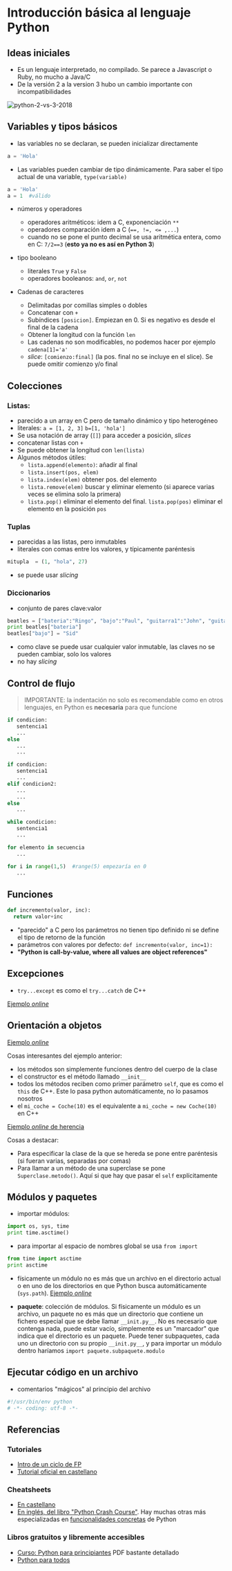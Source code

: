 # Introducción básica al lenguaje  Python 


## Ideas iniciales

- Es un lenguaje interpretado, no compilado. Se parece a Javascript o Ruby, no mucho a Java/C
- De la versión 2 a la version 3 hubo un cambio importante con incompatibilidades

![python-2-vs-3-2018](_resources/166cc5a5655a423796fa2e12bbf3dc6b.png)

## Variables y tipos básicos

- las variables no se declaran, se pueden inicializar directamente

```python
a = 'Hola'
```

- Las variables pueden cambiar de tipo dinámicamente. Para saber el tipo actual de una variable, `type(variable)`

```python
a = 'Hola'
a = 1  #válido
```
- números y operadores
   * operadores aritméticos: idem a C, exponenciación `**`
   * operadores comparación idem a C (`==, !=, <= ,...`)
   * cuando no se pone el punto decimal se usa aritmética entera, como en C: `7/2==3` (**esto ya no es así en Python 3**)
- tipo booleano
  * literales `True` y `False`
  * operadores booleanos: `and`, `or`, `not`

- Cadenas de caracteres
  * Delimitadas por comillas simples o dobles
  * Concatenar con `+`
  * Subíndices `[posicion]`. Empiezan en 0. Si es negativo es desde el final de la cadena
  * Obtener la longitud con la función `len`
  * Las cadenas no son modificables, no podemos hacer por ejemplo `cadena[1]='a'`
  * *slice*: `[comienzo:final]` (la pos. final no se incluye en el slice). Se puede omitir comienzo y/o final
  
## Colecciones

### Listas: 

* parecido a un array en C pero de tamaño dinámico y tipo heterogéneo
* literales: `a = [1, 2, 3]` `b=[1, 'hola']`
* Se usa notación de array (`[]`) para acceder a posición, *slices*
* concatenar listas con `+`
* Se puede obtener la longitud con `len(lista)`
* Algunos métodos útiles:
  - `lista.append(elemento)`: añadir al final
  - `lista.insert(pos, elem)`
  - `lista.index(elem)` obtener pos. del elemento
  - `lista.remove(elem)` buscar y eliminar elemento (si aparece varias veces se elimina solo la primera)
  - `lista.pop()` eliminar el elemento del final. `lista.pop(pos)` eliminar el elemento en la posición `pos`

### Tuplas

- parecidas a las listas, pero inmutables
- literales con comas entre los valores, y típicamente paréntesis

```python
mitupla  = (1, "hola", 27)
```
- se puede usar *slicing*
 
### Diccionarios

- conjunto de pares clave:valor

```python
beatles = ["bateria":"Ringo", "bajo":"Paul", "guitarra1":"John", "guitarra2":"George"]
print beatles["bateria"]
beatles["bajo"] = "Sid"
```
- como clave se puede usar cualquier valor inmutable, las claves no se pueden cambiar, solo los valores
- no hay *slicing*

## Control de flujo

> IMPORTANTE: la indentación no solo es recomendable como en otros lenguajes, en Python es **necesaria** para que funcione

```python
if condicion:
   sentencia1
   ...
else
   ...
   ...
```

```python
if condicion:
   sentencia1
   ...
elif condicion2:
   ...
   ...
else
   ...
```

```python
while condicion:
   sentencia1
   ...
```

```python
for elemento in secuencia
   ...
```

```python
for i in range(1,5)  #range(5) empezaría en 0
   ...
```

## Funciones 

```python
def incremento(valor, inc):
  return valor+inc
```

- "parecido" a C pero los parámetros no tienen tipo definido ni se define el tipo de retorno de la función
- parámetros con valores por defecto: `def incremento(valor, inc=1):`
-  **"Python is call-by-value, where all values are object references"**


## Excepciones

- `try...except` es como el `try...catch` de C++

[Ejemplo *online*](https://repl.it/@ottocol/ZanyLividAttributes)

## Orientación a objetos

[Ejemplo *online*](https://repl.it/@ottocol/InfamousAnchoredSampler)

Cosas interesantes del ejemplo anterior:

- los métodos son simplemente funciones dentro del cuerpo de la clase
- el constructor es el método llamado `__init__`
- todos los métodos reciben como primer parámetro `self`, que es como el `this` de C++. Este lo pasa python automáticamente, no lo pasamos nosotros
- el `mi_coche = Coche(10)` es el equivalente a `mi_coche = new Coche(10)` en C++

[Ejemplo *online* de herencia](https://repl.it/@ottocol/GrouchyRawPascal)

Cosas a destacar:

- Para especificar la clase de la que se hereda se pone entre paréntesis (si fueran varias, separadas por comas)
- Para llamar a un método de una superclase se pone `Superclase.metodo()`. Aquí si que hay que pasar el `self` explícitamente

## Módulos y paquetes

- importar módulos:

```python
import os, sys, time
print time.asctime()
```

- para importar al espacio de nombres global se usa `from import`

```python
from time import asctime
print asctime
```

- físicamente un módulo no es más que un archivo en el directorio actual o en uno de los directorios en que Python busca automáticamente (`sys.path`). [Ejemplo *online*](https://repl.it/@ottocol/HealthyPhysicalMalware)

- **paquete**: colección de módulos. Si físicamente un módulo es un archivo, un paquete no es más que un directorio que contiene un fichero especial que se debe llamar `__init.py__`. No es necesario que contenga nada, puede estar vacío, simplemente es un "marcador" que indica que el directorio es un paquete. Puede tener subpaquetes, cada uno un directorio con su propio `__init.py__`, y para importar un módulo dentro haríamos `import paquete.subpaquete.modulo`

## Ejecutar código en un archivo

- comentarios "mágicos" al principio del archivo

```python
#!/usr/bin/env python
# -*- coding: utf-8 -*-
```

## Referencias

### Tutoriales

- [Intro de un ciclo de  FP](http://www.mclibre.org/consultar/python/)
- [Tutorial oficial en castellano](http://docs.python.org.ar/tutorial/2/contenido.html)

### Cheatsheets

- [En castellano](https://recursospython.com/wp-content/uploads/2014/05/python_cheat_sheet_es.pdf)
- [En inglés, del libro "Python Crash Course"](https://github.com/ehmatthes/pcc/releases/download/v1.0.0/beginners_python_cheat_sheet_pcc.pdf). Hay muchas otras más especializadas en [funcionalidades concretas](http://ehmatthes.github.io/pcc/cheatsheets/README.html) de Python

### Libros gratuitos y libremente accesibles
- [Curso: Python para principiantes](https://www.iaa.csic.es/python/curso-python-para-principiantes.pdf) PDF bastante detallado
- [Python para todos](http://mundogeek.net/tutorial-python/)